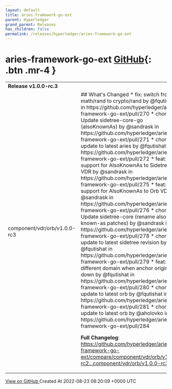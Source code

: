```yaml
---
layout: default
title: aries-framework-go-ext
parent: Hyperledger
grand_parent: Releases
has_children: false
permalink: /releases/hyperledger/aries-framework-go-ext
---
```


# aries-framework-go-ext <span class="fs-3 right-align">[GitHub](https://github.com/hyperledger/aries-framework-go-ext){: .btn .mr-4 }</span>


<div>
    <table>
        <tr>
            <td colspan="2">
                <b>
                    Release v1.0.0-rc.3
                </b>
            </td>
        </tr>
        <tr>
            <td>
                <span class="chip">
                    component/vdr/orb/v1.0.0-rc3
                </span>
            </td>
            <td>
                ## What's Changed
* fix: switch from math/rand to crypto/rand by @fqutishat in https://github.com/hyperledger/aries-framework-go-ext/pull/270
* chore: Update sidetree-core-go (alsoKnownAs) by @sandrask in https://github.com/hyperledger/aries-framework-go-ext/pull/271
* chore: update to latest aries by @fqutishat in https://github.com/hyperledger/aries-framework-go-ext/pull/272
* feat: Add support for AlsoKnownAs to Sidetree VDR by @sandrask in https://github.com/hyperledger/aries-framework-go-ext/pull/275
* feat: Add support for AlsoKnownAs to Orb VDR by @sandrask in https://github.com/hyperledger/aries-framework-go-ext/pull/276
* chore: Update sidetree-core (rename also-known-as patches) by @sandrask in https://github.com/hyperledger/aries-framework-go-ext/pull/278
* chore: update to latest sidetree revision by @fqutishat in https://github.com/hyperledger/aries-framework-go-ext/pull/279
* feat: use different domain when anchor origin is down by @fqutishat in https://github.com/hyperledger/aries-framework-go-ext/pull/280
* chore: update to latest orb by @fqutishat in https://github.com/hyperledger/aries-framework-go-ext/pull/281
* chore: update to latest orb by @aholovko in https://github.com/hyperledger/aries-framework-go-ext/pull/284


**Full Changelog**: https://github.com/hyperledger/aries-framework-go-ext/compare/component/vdr/orb/v1.0.0-rc2...component/vdr/orb/v1.0.0-rc3
            </td>
        </tr>
    </table>
    <a href="https://github.com/hyperledger/aries-framework-go-ext/releases/tag/component/vdr/orb/v1.0.0-rc3" class=".btn">
        View on GitHub
    </a>
    <span class="right-align">
        Created At 2022-08-23 08:20:09 +0000 UTC
    </span>
</div>

